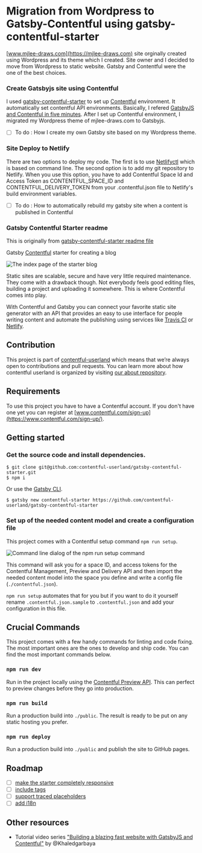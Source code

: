 # Migration from Wordpress to Gatsby-Contentful using gatsby-contentful-starter

[www.mjlee-draws.com](https://mjlee-draws.com) site orginally created using Wordpress and its theme which I created. Site owner and I decided to move from Wordpress to static website. Gatsby and Contentful were the one of the best choices.

### Create Gatsbyjs site using Contentful

I used [gatsby-contentful-starter](https://github.com/contentful-userland/gatsby-contentful-starter) to set up [Contentful](http://contentful.com) environment. It automatically set contentful API environments. Basically, I refered [GatsbyJS and Contentful in five minutes](https://www.contentful.com/r/knowledgebase/gatsbyjs-and-contentful-in-five-minutes/). After I set up Contentful environment, I migrated my Wordpress theme of mjlee-draws.com to Gatsbyjs. 

- [ ] To do : How I create my own Gatsby site based on my Wordpress theme.

### Site Deploy to Netlify

There are two options to deploy my code. The first is to use [Netlifyctl](https://github.com/netlify/netlifyctl) which is based on command line. The second option is to add my git repository to Netlify. When you use this option, you have to add Contentful Space Id and Access Token as CONTENTFUL_SPACE_ID and CONTENTFUL_DELIVERY_TOKEN from your .contentful.json file to Netlify's build environment variables.

- [ ] To do : How to automatically rebuild my gatsby site when a content is published in Contentful

### Gatsby Contentful Starter readme 

This is originally from [gatsby-contentful-starter readme file](https://github.com/contentful-userland/gatsby-contentful-starter/)

Gatsby [Contentful](https://www.contentful.com) starter for creating a blog

![The index page of the starter blog](https://rawgit.com/contentful-userland/gatsby-contentful-starter/master/screenshot.jpg "The index page of the starter blog")

Static sites are scalable, secure and have very little required maintenance. They come with a drawback though. Not everybody feels good editing files, building a project and uploading it somewhere. This is where Contentful comes into play.

With Contentful and Gatsby you can connect your favorite static site generator with an API that provides an easy to use interface for people writing content and automate the publishing using services like [Travis CI](https://travis-ci.org/) or [Netlify](https://www.netlify.com/).

## Contribution

This project is part of [contentful-userland](https://github.com/contentful-userland) which means that we’re always open to contributions and pull requests. You can learn more about how contentful userland is organized by visiting [our about repository](https://github.com/contentful-userland/about).

## Requirements

To use this project you have to have a Contentful account. If you don't have one yet you can register at [www.contentful.com/sign-up](https://www.contentful.com/sign-up/).

## Getting started

### Get the source code and install dependencies.

```
$ git clone git@github.com:contentful-userland/gatsby-contentful-starter.git
$ npm i
```

Or use the [Gatsby CLI](https://www.npmjs.com/package/gatsby-cli).

```
$ gatsby new contentful-starter https://github.com/contentful-userland/gatsby-contentful-starter
```

### Set up of the needed content model and create a configuration file

This project comes with a Contentful setup command `npm run setup`.

![Command line dialog of the npm run setup command](https://rawgit.com/contentful-userland/gatsby-contentful-starter/master/setup.jpg "Command line dialog of the npm run setup command")

This command will ask you for a space ID, and access tokens for the Contentful Management, Preview and Delivery API and then import the needed content model into the space you define and write a config file (`./contentful.json`).

`npm run setup` automates that for you but if you want to do it yourself rename `.contentful.json.sample` to `.contentful.json` and add your configuration in this file.

## Crucial Commands

This project comes with a few handy commands for linting and code fixing. The most important ones are the ones to develop and ship code. You can find the most important commands below.

### `npm run dev`

Run in the project locally using the [Contentful Preview API](https://www.contentful.com/developers/docs/references/content-preview-api/). This can perfect to preview changes before they go into production.

### `npm run build`

Run a production build into `./public`. The result is ready to be put on any static hosting you prefer.

### `npm run deploy`

Run a production build into `./public` and publish the site to GitHub pages.

## Roadmap

- [ ] [make the starter completely responsive](https://github.com/contentful-userland/gatsby-contentful-starter/issues/2)
- [ ] [include tags](https://github.com/contentful-userland/gatsby-contentful-starter/issues/3)
- [ ] [support traced placeholders](https://github.com/contentful-userland/gatsby-contentful-starter/issues/4)
- [ ] [add i18n](https://github.com/contentful-userland/gatsby-contentful-starter/issues/6)

## Other resources

- Tutorial video series ["Building a blazing fast website with GatsbyJS and Contentful"](https://www.youtube.com/watch?v=Ek4o40w1tH4&list=PL8KiuH6vpACV-F7jXribe4YveGBhBeG9A) by @Khaledgarbaya
